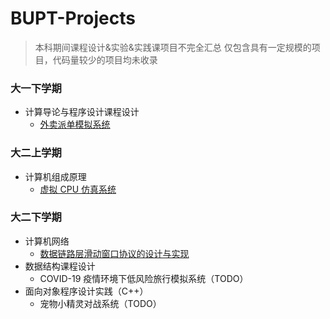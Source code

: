 # BUPT-Projects
> 本科期间课程设计&实验&实践课项目不完全汇总
> 仅包含具有一定规模的项目，代码量较少的项目均未收录

### 大一下学期
- 计算导论与程序设计课程设计
  - [外卖派单模拟系统](01-Delivery_Order_Simulation_System)

### 大二上学期
- 计算机组成原理
  - [虚拟 CPU 仿真系统](02-CPU_Emulator)

### 大二下学期
- 计算机网络
  - [数据链路层滑动窗口协议的设计与实现](03-Data_Link_Layer_Sliding_Window_Protocol)
- 数据结构课程设计
  - COVID-19 疫情环境下低风险旅行模拟系统（TODO）
- 面向对象程序设计实践（C++）
  - 宠物小精灵对战系统（TODO）